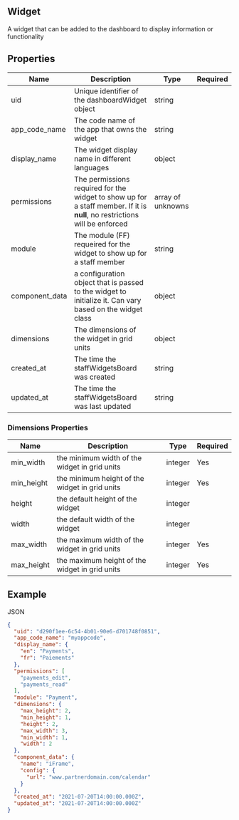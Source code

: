 ## Widget

A widget that can be added to the dashboard to display information or functionality

## Properties

| Name | Description | Type | Required |
| --- | --- | --- | --- |
| uid | Unique identifier of the dashboardWidget object | string |  |
| app_code_name | The code name of the app that owns the widget | string |  |
| display_name | The widget display name in different languages | object |  |
| permissions | The permissions required for the widget to show up for a staff member. If it is **null**, no restrictions will be enforced | array of unknowns |  |
| module | The module (FF) requeired for the widget to show up for a staff member | string |  |
| component_data | a configuration object that is passed to the widget to initialize it. Can vary based on the widget class | object |  |
| dimensions | The dimensions of the widget in grid units | object |  |
| created_at | The time the staffWidgetsBoard was created | string |  |
| updated_at | The time the staffWidgetsBoard was last updated | string |  |

### Dimensions Properties

| Name | Description | Type | Required |
| --- | --- | --- | --- |
| min_width | the minimum width of the widget in grid units | integer | Yes |
| min_height | the minimum height of the widget in grid units | integer | Yes |
| height | the default height of the widget | integer |  |
| width | the default width of the widget | integer |  |
| max_width | the maximum width of the widget in grid units | integer | Yes |
| max_height | the maximum height of the widget in grid units | integer | Yes |

## Example

JSON

```json
{
  "uid": "d290f1ee-6c54-4b01-90e6-d701748f0851",
  "app_code_name": "myappcode",
  "display_name": {
    "en": "Payments",
    "fr": "Paiements"
  },
  "permissions": [
    "payments_edit",
    "payments_read"
  ],
  "module": "Payment",
  "dimensions": {
    "max_height": 2,
    "min_height": 1,
    "height": 2,
    "max_width": 3,
    "min_width": 1,
    "width": 2
  },
  "component_data": {
    "name": "iFrame",
    "config": {
      "url": "www.partnerdomain.com/calendar"
    }
  },
  "created_at": "2021-07-20T14:00:00.000Z",
  "updated_at": "2021-07-20T14:00:00.000Z"
}
```